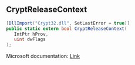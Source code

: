 ## CryptReleaseContext

```csharp
[DllImport("Crypt32.dll", SetLastError = true)]
public static extern bool CryptReleaseContext(
   IntPtr hProv,
   uint dwFlags
);
```

Microsoft documentation: [Link](https://docs.microsoft.com/en-us/windows/win32/api/wincrypt/nf-wincrypt-cryptreleasecontext)

